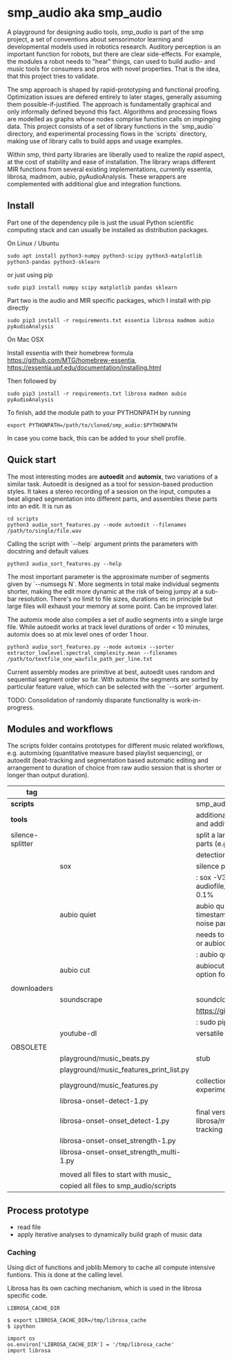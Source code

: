 smp\_audio aka smp\_audio
=========================

A playground for designing audio tools, *smp\_audio* is part of the smp project, a set of conventions about sensorimotor learning and developmental models used in robotics research. Auditory perception is an important function for robots, but there are clear side-effects. For example, the modules a robot needs to "hear" things, can used to build audio- and music tools for consumers and pros with novel properties. That is the idea, that this project tries to validate.

The smp approach is shaped by rapid-prototyping and functional proofing. Optimization issues are defered entirely to later stages, generally assuming them possible-if-justified. The approach is fundamentally graphical and only informally defined beyond this fact. Algorithms and processing flows are modelled as graphs whose nodes comprise function calls on impinging data. This project consists of a set of library functions in the \`smp\_audio\` directory, and experimental processing flows in the \`scripts\` directory, making use of library calls to build apps and usage examples.

Within smp, third party libraries are liberally used to realize the *rapid* aspect, at the cost of stability and ease of installation. The library wraps different MIR functions from several existing implementations, currently essentia, librosa, madmom, aubio, pyAudioAnalysis. These wrappers are complemented with additional glue and integration functions.

Install
-------

Part one of the dependency pile is just the usual Python scientific computing stack and can usually be installed as distribution packages.

On Linux / Ubuntu

``` example
sudo apt install python3-numpy python3-scipy python3-matplotlib python3-pandas python3-sklearn
```

or just using pip

``` example
sudo pip3 install numpy scipy matplotlib pandas sklearn
```

Part two is the audio and MIR specific packages, which I install with pip directly

``` example
sudo pip3 install -r requirements.txt essentia librosa madmom aubio pyAudioAnalysis
```

On Mac OSX

Install essentia with their homebrew formula <https://github.com/MTG/homebrew-essentia>, <https://essentia.upf.edu/documentation/installing.html>

Then followed by

``` example
sudo pip3 install -r requirements.txt librosa madmon aubio pyAudioAnalysis
```

To finish, add the module path to your PYTHONPATH by running

``` example
export PYTHONPATH=/path/to/cloned/smp_audio:$PYTHONPATH
```

In case you come back, this can be added to your shell profile.

Quick start
-----------

The most interesting modes are **autoedit** and **automix**, two variations of a similar task. Autoedit is designed as a tool for session-based production styles. It takes a stereo recording of a session on the input, computes a beat aligned segmentation into different parts, and assembles these parts into an edit. It is run as

``` example
cd scripts
python3 audio_sort_features.py --mode autoedit --filenames /path/to/single/file.wav
```

Calling the script with \`--help\` argument prints the parameters with docstring and default values

``` example
python3 audio_sort_features.py --help
```

The most important parameter is the approximate number of segments given by \`--numsegs N\`. More segments in total make individual segments shorter, making the edit more dynamic at the risk of being jumpy at a sub-bar resolution. There's no limit to file sizes, durations etc in principle but large files will exhaust your memory at some point. Can be improved later.

The automix mode also compiles a set of audio segments into a single large file. While autoedit works at track level durations of order &lt; 10 minutes, automix does so at mix level ones of order 1 hour.

``` example
python3 audio_sort_features.py --mode automix --sorter extractor_lowlevel.spectral_complexity.mean --filenames /path/to/textfile_one_wavfile_path_per_line.txt
```

Current assembly modes are primitive at best, autoedit uses random and sequential segment order so far. With automix the segments are sorted by particular feature value, which can be selected with the \`--sorter\` argument.

TODO: Consolidation of randomly disparate functionality is work-in-progress.

Modules and workflows
---------------------

The scripts folder contains prototypes for different music related workflows, e.g. automixing (quantitative measure based playlist sequencing), or autoedit (beat-tracking and segmentation based automatic editing and arrangement to duration of choice from raw audio session that is shorter or longer than output duration).

| **tag**          |                                            | desc                                                                                  |
|------------------|--------------------------------------------|---------------------------------------------------------------------------------------|
| **scripts**      |                                            | smp\_audio scripts                                                                    |
| **tools**        |                                            | additional tools to support larger scopes and additional processing steps             |
| silence-splitter |                                            | split a large audio file (&gt; 1h) into smaller parts (e.g. 10') based on silence     |
|                  |                                            | detection                                                                             |
|                  | sox                                        | silence plugin command line                                                           |
|                  |                                            | : sox -V3 audiofile.wav audiofile\_part\_.wav silence -l 0 1 2.0 0.1%                 |
|                  | aubio quiet                                | aubio quiet - analyze audio and print timestamps w/ onsets of silence and noise parts |
|                  |                                            | needs to be converted to input for a slicer or aubiocut                               |
|                  |                                            | : aubio quiet filename.wav                                                            |
|                  | aubio cut                                  | aubiocut cuts audio at every onset incl. option for beat alignment                    |
|                  |                                            |                                                                                       |
| downloaders      |                                            |                                                                                       |
|                  | soundscrape                                | soundcloud and bandcamp downloader                                                    |
|                  |                                            | <https://github.com/Miserlou/SoundScrape>                                             |
|                  |                                            | : sudo pip3 install SoundScrape                                                       |
|                  | youtube-dl                                 | versatile youtube downloader                                                          |
|                  |                                            |                                                                                       |
| OBSOLETE         |                                            |                                                                                       |
|                  | playground/music\_beats.py                 | stub                                                                                  |
|                  | playground/music\_features\_print\_list.py |                                                                                       |
|                  | playground/music\_features.py              | collection of different sound parsing experiments                                     |
|                  | librosa-onset-detect-1.py                  |                                                                                       |
|                  | librosa-onset-onset\_detect-1.py           | final version using librosa/madmon/essentia for beat tracking and segmentation        |
|                  | librosa-onset-onset\_strength-1.py         |                                                                                       |
|                  | librosa-onset-onset\_strength\_multi-1.py  |                                                                                       |
|                  |                                            |                                                                                       |
|                  | moved all files to start with music\_      |                                                                                       |
|                  | copied all files to smp\_audio/scripts     |                                                                                       |

Process prototype
-----------------

-   read file
-   apply iterative analyses to dynamically build graph of music data

### Caching

Using dict of functions and joblib.Memory to cache all compute intensive funtions. This is done at the calling level.

Librosa has its own caching mechanism, which is used in the librosa specific code.

``` example
LIBROSA_CACHE_DIR
```

``` example
$ export LIBROSA_CACHE_DIR=/tmp/librosa_cache
$ ipython
```

``` example
import os
os.environ['LIBROSA_CACHE_DIR'] = '/tmp/librosa_cache'
import librosa
```
